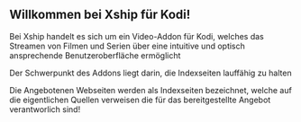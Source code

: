 
## Willkommen bei Xship für Kodi!

Bei Xship handelt es sich um ein Video-Addon für Kodi, welches das Streamen von Filmen und Serien über eine intuitive und optisch ansprechende Benutzeroberfläche ermöglicht

Der Schwerpunkt des Addons liegt darin, die Indexseiten lauffähig zu halten

Die Angebotenen Webseiten werden als Indexseiten bezeichnet, welche auf die eigentlichen Quellen verweisen die für das bereitgestellte Angebot verantworlich sind! 

